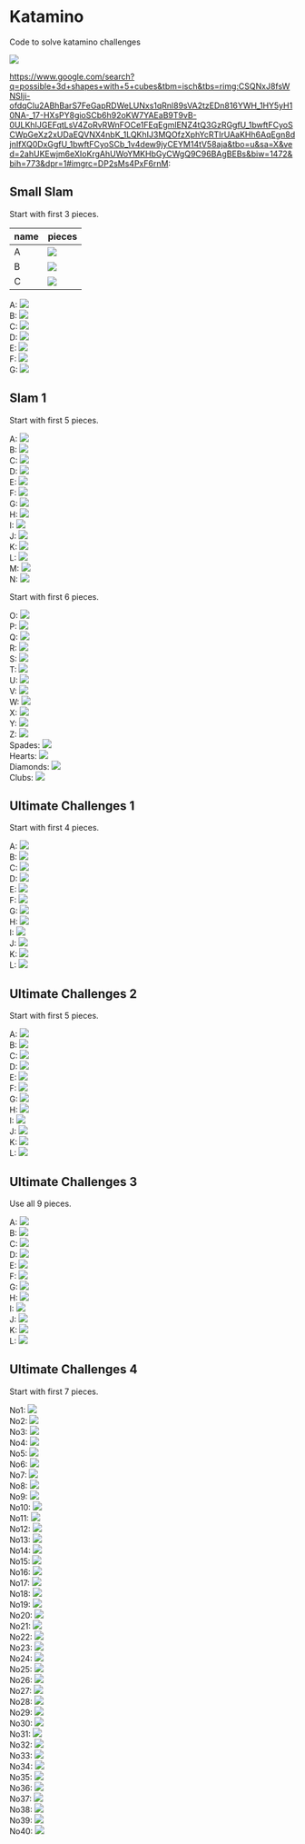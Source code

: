 # Katamino

Code to solve katamino challenges

![](art/katamino.svg)

https://www.google.com/search?q=possible+3d+shapes+with+5+cubes&tbm=isch&tbs=rimg:CSQNxJ8fsWNSIji-ofdqClu2ABhBarS7FeGapRDWeLUNxs1qRnl89sVA2tzEDn816YWH_1HY5yH10NA-_17-HXsPY8gioSCb6h92oKW7YAEaB9T9vB-0ULKhIJGEFqtLsV4ZoRvRWnFOCe1FEqEgmlENZ4tQ3GzRGgfU_1bwftFCyoSCWpGeXz2xUDaEQVNX4nbK_1LQKhIJ3MQOfzXphYcRTIrUAaKHh6AqEgn8djnIfXQ0DxGgfU_1bwftFCyoSCb_1v4dew9jyCEYM14tV58aja&tbo=u&sa=X&ved=2ahUKEwjm6eXIoKrgAhUWoYMKHbGyCWgQ9C96BAgBEBs&biw=1472&bih=773&dpr=1#imgrc=DP2sMs4PxF6rnM:

## Small Slam 
Start with first 3 pieces.

| name | pieces |
| ---- | ------ |
| A | ![](art/Small_Slam_A_3.svg) |
| B | ![](art/Small_Slam_B_3.svg) |
| C | ![](art/Small_Slam_C_3.svg) |

A: ![](art/Small_Slam_A_3.svg)</br>
B: ![](art/Small_Slam_B_3.svg)</br>
C: ![](art/Small_Slam_C_3.svg)</br>
D: ![](art/Small_Slam_D_3.svg)</br>
E: ![](art/Small_Slam_E_3.svg)</br>
F: ![](art/Small_Slam_F_3.svg)</br>
G: ![](art/Small_Slam_G_3.svg)</br>

## Slam 1
Start with first 5 pieces.

A: ![](art/Slam_1_A_5.svg)</br>
B: ![](art/Slam_1_B_5.svg)</br>
C: ![](art/Slam_1_C_5.svg)</br>
D: ![](art/Slam_1_D_5.svg)</br>
E: ![](art/Slam_1_E_5.svg)</br>
F: ![](art/Slam_1_F_5.svg)</br>
G: ![](art/Slam_1_G_5.svg)</br>
H: ![](art/Slam_1_H_5.svg)</br>
I: ![](art/Slam_1_I_5.svg)</br>
J: ![](art/Slam_1_J_5.svg)</br>
K: ![](art/Slam_1_K_5.svg)</br>
L: ![](art/Slam_1_L_5.svg)</br>
M: ![](art/Slam_1_M_5.svg)</br>
N: ![](art/Slam_1_N_5.svg)</br>

Start with first 6 pieces.

O: ![](art/Slam_1_O_6.svg)</br>
P: ![](art/Slam_1_P_6.svg)</br>
Q: ![](art/Slam_1_Q_6.svg)</br>
R: ![](art/Slam_1_R_6.svg)</br>
S: ![](art/Slam_1_S_6.svg)</br>
T: ![](art/Slam_1_T_6.svg)</br>
U: ![](art/Slam_1_U_6.svg)</br>
V: ![](art/Slam_1_V_6.svg)</br>
W: ![](art/Slam_1_W_6.svg)</br>
X: ![](art/Slam_1_X_6.svg)</br>
Y: ![](art/Slam_1_Y_6.svg)</br>
Z: ![](art/Slam_1_Z_6.svg)</br>
Spades: ![](art/Slam_1_Spades_6.svg)</br>
Hearts: ![](art/Slam_1_Hearts_6.svg)</br>
Diamonds: ![](art/Slam_1_Diamonds_6.svg)</br>
Clubs: ![](art/Slam_1_Clubs_6.svg)</br>

## Ultimate Challenges 1
Start with first 4 pieces.

A: ![](art/Ultimate_Challenges_1_A_4.svg)</br>
B: ![](art/Ultimate_Challenges_1_B_4.svg)</br>
C: ![](art/Ultimate_Challenges_1_C_4.svg)</br>
D: ![](art/Ultimate_Challenges_1_D_4.svg)</br>
E: ![](art/Ultimate_Challenges_1_E_4.svg)</br>
F: ![](art/Ultimate_Challenges_1_F_4.svg)</br>
G: ![](art/Ultimate_Challenges_1_G_4.svg)</br>
H: ![](art/Ultimate_Challenges_1_H_4.svg)</br>
I: ![](art/Ultimate_Challenges_1_I_4.svg)</br>
J: ![](art/Ultimate_Challenges_1_J_4.svg)</br>
K: ![](art/Ultimate_Challenges_1_K_4.svg)</br>
L: ![](art/Ultimate_Challenges_1_L_4.svg)</br>

## Ultimate Challenges 2
Start with first 5 pieces.

A: ![](art/Ultimate_Challenges_2_A_5.svg)</br>
B: ![](art/Ultimate_Challenges_2_B_5.svg)</br>
C: ![](art/Ultimate_Challenges_2_C_5.svg)</br>
D: ![](art/Ultimate_Challenges_2_D_5.svg)</br>
E: ![](art/Ultimate_Challenges_2_E_5.svg)</br>
F: ![](art/Ultimate_Challenges_2_F_5.svg)</br>
G: ![](art/Ultimate_Challenges_2_G_5.svg)</br>
H: ![](art/Ultimate_Challenges_2_H_5.svg)</br>
I: ![](art/Ultimate_Challenges_2_I_5.svg)</br>
J: ![](art/Ultimate_Challenges_2_J_5.svg)</br>
K: ![](art/Ultimate_Challenges_2_K_5.svg)</br>
L: ![](art/Ultimate_Challenges_2_L_5.svg)</br>

## Ultimate Challenges 3
Use all 9 pieces.

A: ![](art/Ultimate_Challenges_3_A_9.svg)</br>
B: ![](art/Ultimate_Challenges_3_B_9.svg)</br>
C: ![](art/Ultimate_Challenges_3_C_9.svg)</br>
D: ![](art/Ultimate_Challenges_3_D_9.svg)</br>
E: ![](art/Ultimate_Challenges_3_E_9.svg)</br>
F: ![](art/Ultimate_Challenges_3_F_9.svg)</br>
G: ![](art/Ultimate_Challenges_3_G_9.svg)</br>
H: ![](art/Ultimate_Challenges_3_H_9.svg)</br>
I: ![](art/Ultimate_Challenges_3_I_9.svg)</br>
J: ![](art/Ultimate_Challenges_3_J_9.svg)</br>
K: ![](art/Ultimate_Challenges_3_K_9.svg)</br>
L: ![](art/Ultimate_Challenges_3_L_9.svg)</br>

## Ultimate Challenges 4
Start with first 7 pieces.

No1: ![](art/Ultimate_Challenges_4_No1_7.svg)</br>
No2: ![](art/Ultimate_Challenges_4_No2_7.svg)</br>
No3: ![](art/Ultimate_Challenges_4_No3_7.svg)</br>
No4: ![](art/Ultimate_Challenges_4_No4_7.svg)</br>
No5: ![](art/Ultimate_Challenges_4_No5_7.svg)</br>
No6: ![](art/Ultimate_Challenges_4_No6_7.svg)</br>
No7: ![](art/Ultimate_Challenges_4_No7_7.svg)</br>
No8: ![](art/Ultimate_Challenges_4_No8_7.svg)</br>
No9: ![](art/Ultimate_Challenges_4_No9_7.svg)</br>
No10: ![](art/Ultimate_Challenges_4_No10_7.svg)</br>
No11: ![](art/Ultimate_Challenges_4_No11_7.svg)</br>
No12: ![](art/Ultimate_Challenges_4_No12_7.svg)</br>
No13: ![](art/Ultimate_Challenges_4_No13_7.svg)</br>
No14: ![](art/Ultimate_Challenges_4_No14_7.svg)</br>
No15: ![](art/Ultimate_Challenges_4_No15_7.svg)</br>
No16: ![](art/Ultimate_Challenges_4_No16_7.svg)</br>
No17: ![](art/Ultimate_Challenges_4_No17_7.svg)</br>
No18: ![](art/Ultimate_Challenges_4_No18_7.svg)</br>
No19: ![](art/Ultimate_Challenges_4_No19_7.svg)</br>
No20: ![](art/Ultimate_Challenges_4_No20_7.svg)</br>
No21: ![](art/Ultimate_Challenges_4_No21_7.svg)</br>
No22: ![](art/Ultimate_Challenges_4_No22_7.svg)</br>
No23: ![](art/Ultimate_Challenges_4_No23_7.svg)</br>
No24: ![](art/Ultimate_Challenges_4_No24_7.svg)</br>
No25: ![](art/Ultimate_Challenges_4_No25_7.svg)</br>
No26: ![](art/Ultimate_Challenges_4_No26_7.svg)</br>
No27: ![](art/Ultimate_Challenges_4_No27_7.svg)</br>
No28: ![](art/Ultimate_Challenges_4_No28_7.svg)</br>
No29: ![](art/Ultimate_Challenges_4_No29_7.svg)</br>
No30: ![](art/Ultimate_Challenges_4_No30_7.svg)</br>
No31: ![](art/Ultimate_Challenges_4_No31_7.svg)</br>
No32: ![](art/Ultimate_Challenges_4_No32_7.svg)</br>
No33: ![](art/Ultimate_Challenges_4_No33_7.svg)</br>
No34: ![](art/Ultimate_Challenges_4_No34_7.svg)</br>
No35: ![](art/Ultimate_Challenges_4_No35_7.svg)</br>
No36: ![](art/Ultimate_Challenges_4_No36_7.svg)</br>
No37: ![](art/Ultimate_Challenges_4_No37_7.svg)</br>
No38: ![](art/Ultimate_Challenges_4_No38_7.svg)</br>
No39: ![](art/Ultimate_Challenges_4_No39_7.svg)</br>
No40: ![](art/Ultimate_Challenges_4_No40_7.svg)</br>
